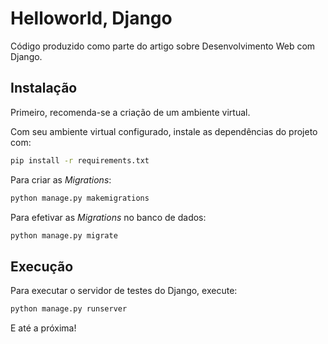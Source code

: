 # Helloworld, Django

Código produzido como parte do artigo sobre Desenvolvimento Web com Django.

## Instalação

Primeiro, recomenda-se a criação de um ambiente virtual. 

Com seu ambiente virtual configurado, instale as dependências do projeto com:

```bash
pip install -r requirements.txt
```

Para criar as _Migrations_:

```bash
python manage.py makemigrations
```

Para efetivar as _Migrations_ no banco de dados:

```bash
python manage.py migrate
```

## Execução

Para executar o servidor de testes do Django, execute:

```bash
python manage.py runserver
```

E até a próxima!
